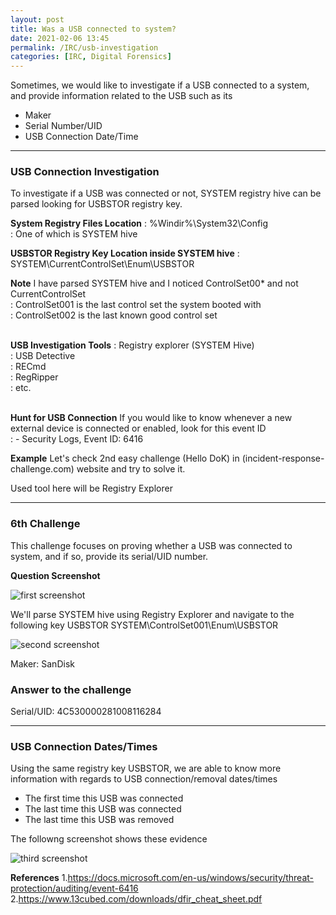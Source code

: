 ```yaml
---
layout: post
title: Was a USB connected to system?
date: 2021-02-06 13:45
permalink: /IRC/usb-investigation
categories: [IRC, Digital Forensics]
---
```


Sometimes, we would like to investigate if a USB connected to a system, and provide information related to the USB such as its
- Maker
- Serial Number/UID
- USB Connection Date/Time

---

### USB Connection Investigation
To investigate if a USB was connected or not, SYSTEM registry hive can be parsed looking for USBSTOR registry key.


**System Registry Files Location**
: %Windir%\System32\Config<br>
: One of which is SYSTEM hive


**USBSTOR Registry Key Location inside SYSTEM hive**
: SYSTEM\CurrentControlSet\Enum\USBSTOR


**Note**
I have parsed SYSTEM hive and I noticed ControlSet00* and not CurrentControlSet<br>
: ControlSet001 is the last control set the system booted with<br>
: ControlSet002 is the last known good control set<br>
<br>

**USB Investigation Tools**
: Registry explorer (SYSTEM Hive)<br>
: USB Detective<br>
: RECmd<br>
: RegRipper<br>
: etc.<br>
<br>

**Hunt for USB Connection**
If you would like to know whenever a new external device is connected or enabled, look for this event ID<br>
: - Security Logs, Event ID: 6416

**Example**
Let's check 2nd easy challenge (Hello DoK) in (incident-response-challenge.com) website and try to solve it.

Used tool here will be Registry Explorer

---

### 6th Challenge

This challenge focuses on proving whether a USB was connected to system, and if so, provide its serial/UID number.

**Question Screenshot**

![first screenshot]({{site.baseurl}}/assets/images/210206-1.png)

We'll parse SYSTEM hive using Registry Explorer and navigate to the following key USBSTOR
SYSTEM\ControlSet001\Enum\USBSTOR

![second screenshot]({{site.baseurl}}/assets/images/210206-2.png)

Maker: SanDisk

### Answer to the challenge
Serial/UID: 4C530000281008116284

***
### USB Connection Dates/Times
Using the same registry key USBSTOR, we are able to know more information with regards to USB connection/removal dates/times
- The first time this USB was connected
- The last time this USB was connected
- The last time this USB was removed

The followng screenshot shows these evidence

![third screenshot]({{site.baseurl}}/assets/images/210206-3.png)

**References**
1.https://docs.microsoft.com/en-us/windows/security/threat-protection/auditing/event-6416
2.https://www.13cubed.com/downloads/dfir_cheat_sheet.pdf